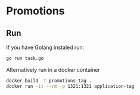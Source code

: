 # Promotions

## Run

If you have Golang instaled run:

```bash
go run task.go
```

Alternatively run in a docker container

```bash
docker build -t promotions-tag .
docker run -it --rm -p 1321:1321 application-tag
```
